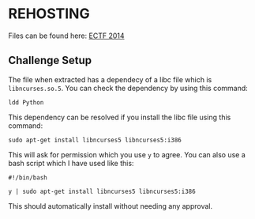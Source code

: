 # REHOSTING

Files can be found here: [ECTF 2014](https://github.com/pwncollege/ctf-archive/blob/main/ectf2014/python/python.tar.gz)

## Challenge Setup
The file when extracted has a dependecy of a libc file which is `libncurses.so.5`. You can check the dependency by using this command:
```
ldd Python
```

This dependency can be resolved if you install the libc file using this command:

```
sudo apt-get install libncurses5 libncurses5:i386
```

This will ask for permission which you use `y` to agree. You can also use a bash script which I have used like this:

```
#!/bin/bash

y | sudo apt-get install libncurses5 libncurses5:i386
```
This should automatically install without needing any approval.